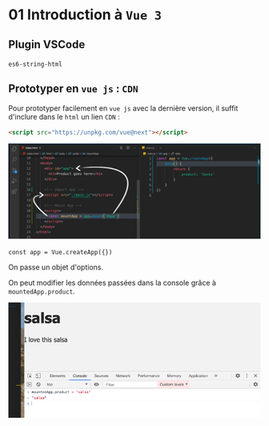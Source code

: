 # 01 Introduction à `Vue 3`

## Plugin VSCode

`es6-string-html`

## Prototyper en `vue js` : `CDN`

Pour prototyper facilement en `vue js` avec la dernière version, il suffit d'inclure dans le `html` un lien `CDN` :

```html
<script src="https://unpkg.com/vue@next"></script>
```

<img src="assets/Screenshot 2020-09-21 at 10.39.54.png" alt="Screenshot 2020-09-21 at 10.39.54" style="zoom: 67%;" />

`const app = Vue.createApp({})`

On passe un objet d'options.

On peut modifier les données passées dans la console grâce à `mountedApp.product`.

<img src="assets/Screenshot 2020-09-21 at 11.10.11.png" alt="Screenshot 2020-09-21 at 11.10.11" style="zoom:67%;" />

